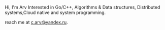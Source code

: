 Hi, I'm Arv
Interested in Go/C++, Algorithms & Data structures, Distributed systems,Cloud native and system programming.

reach me at c.arv@yandex.ru. 
<!-- ## Projects
* Maintaining [Vugu](https://github.com/vugu/vugu) - Tool for buiding web UIs written in Go, targeting webassembly
* Built: [Blazer](https://github.com/arvryna/blazer) - Concurrent file-downloader  
* Contributing: [Pigeomail](https://github.com/requiemofthesouls/pigeomail) - Service that provides securely personal email addresses
 -->
<!-- <img align="left" src="https://github-readme-stats.vercel.app/api/top-langs/?username=arvryna&hide=html,ruby, scss" /> -->


